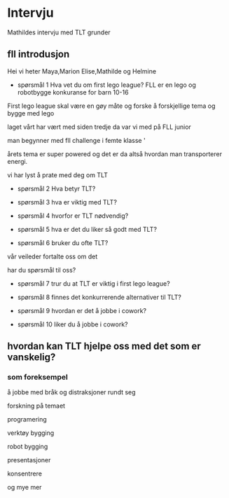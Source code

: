  # Intervju  
Mathildes intervju med TLT grunder
## fll introdusjon
Hei vi heter Maya,Marion Elise,Mathilde og Helmine

* spørsmål 1 
Hva vet du om  first lego league?
FLL er en lego og robotbygge konkuranse for barn 10-16 

First lego league skal være en gøy måte og forske å forskjellige tema og bygge med lego

laget vårt har vært med siden tredje da var vi med på FLL junior 

man begynner med fll challenge i femte klasse '

årets tema er super powered og det er da altså hvordan man transporterer energi.

vi har lyst å prate med deg om TLT  
* spørsmål 2
Hva betyr TLT?

* spørsmål 3
hva er viktig med TLT?

* spørsmål 4
hvorfor er TLT nødvendig?

* spørsmål 5
hva er det du liker så godt med TLT?

* spørsmål 6
bruker du ofte TLT?

vår veileder fortalte oss om det

har du spørsmål til oss?
* spørsmål 7
trur du at TLT er viktig i first lego league?

* spørsmål 8 
finnes det konkurrerende alternativer til TLT?

* spørsmål 9
hvordan er det å jobbe i cowork?

* spørsmål 10 
liker du å jobbe i cowork?

## hvordan kan TLT hjelpe oss med det som er vanskelig?

### som foreksempel

å jobbe med bråk og distraksjoner rundt seg

forskning på temaet

programering 

verktøy bygging

robot bygging

presentasjoner

konsentrere
 
 og mye mer


